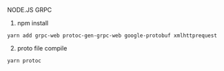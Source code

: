 NODE.JS GRPC

1. npm install

  ```
  yarn add grpc-web protoc-gen-grpc-web google-protobuf xmlhttprequest
  ```

2. proto file compile
  
  ```
  yarn protoc
  ```
